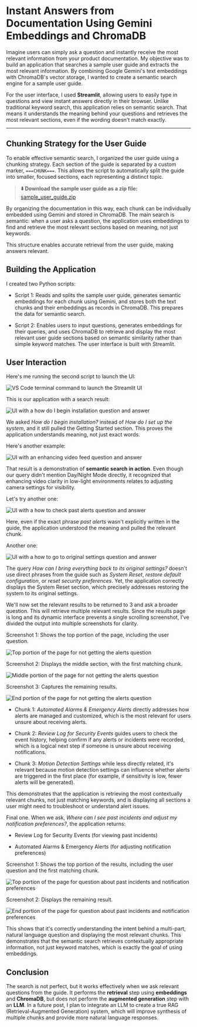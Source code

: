 # Instant Answers from Documentation Using Gemini Embeddings and ChromaDB
Imagine users can simply ask a question and instantly receive the most relevant information from your product documentation. My objective was to build an application that searches a sample user guide and extracts the most relevant information. By combining Google Gemini's text embeddings with ChromaDB's vector storage, I wanted to create a semantic search engine for a sample user guide.

For the user interface, I used **Streamlit**, allowing users to easily type in questions and view instant answers directly in their browser.
Unlike traditional keyword search, this application relies on semantic search. That means it understands the meaning behind your questions and retrieves the most relevant sections, even if the wording doesn't match exactly.

---

## Chunking Strategy for the User Guide
To enable effective semantic search, I organized the user guide using a chunking strategy. Each section of the guide is separated by a custom marker, `===CHUNK===`. This allows the script to automatically split the guide into smaller, focused sections, each representing a distinct topic.

> **⬇️ Download the sample user guide as a zip file:**  
> [sample_user_guide.zip](sample_user_guide.zip)

By organizing the documentation in this way, each chunk can be individually embedded using Gemini and stored in ChromaDB. The main search is semantic: when a user asks a question, the application uses embeddings to find and retrieve the most relevant sections based on meaning, not just keywords.

This structure enables accurate retrieval from the user guide, making answers relevant.

## Building the Application
I created two Python scripts:

- Script 1: Reads and splits the sample user guide, generates semantic embeddings for each chunk using Gemini, and stores both the text chunks and their embeddings as records in ChromaDB. This prepares the data for semantic search.

- Script 2: Enables users to input questions, generates embeddings for their queries, and uses ChromaDB to retrieve and display the most relevant user guide sections based on semantic similarity rather than simple keyword matches. The user interface is built with Streamlit.

## User Interaction

Here's me running the second script to launch the UI:

![VS Code terminal command to launch the Streamlit UI](streamlitgem1.png)

This is our application with a search result:

![UI with a how do I begin installation question and answer](streamlitgem2.png)

We asked *How do I begin installation?* instead of *How do I set up the system*, and it still pulled the Getting Started section. This proves the application understands meaning, not just exact words.

Here's another example:

![UI with an enhancing video feed question and answer](streamlitgem3.png)

That result is a demonstration of **semantic search in action**. Even though our query didn't mention Day/Night Mode directly, it recognized that enhancing video clarity in low-light environments relates to adjusting camera settings for visibility.

Let's try another one:

![UI with a how to check past alerts question and answer](streamlitgem4.png)

Here, even if the exact phrase *past alerts* wasn't explicitly written in the guide, the application understood the meaning and pulled the relevant chunk.

Another one:

![UI with a how to go to original settings question and answer](streamlitgem5.png)

The query *How can I bring everything back to its original settings?* doesn't use direct phrases from the guide such as *System Reset*, *restore default configuration*, or *reset security preferences*. Yet, the application correctly displays the System Reset section, which precisely addresses restoring the system to its original settings.

We'll now set the relevant results to be returned to 3 and ask a broader question. This will retrieve multiple relevant results. Since the results page is long and its dynamic interface prevents a single scrolling screenshot, I've divided the output into multiple screenshots for clarity.

Screenshot 1:
Shows the top portion of the page, including the user question.

![Top portion of the page for not getting the alerts question](streamlitgem6a.png)

Screenshot 2:
Displays the middle section, with the first matching chunk.

![Middle portion of the page for not getting the alerts question](streamlitgem6b.png)

Screenshot 3:
Captures the remaining results.

![End portion of the page for not getting the alerts question](streamlitgem6c.png)

- Chunk 1: *Automated Alarms & Emergency Alerts* directly addresses how alerts are managed and customized, which is the most relevant for users unsure about receiving alerts.

- Chunk 2: *Review Log for Security Events* guides users to check the event history, helping confirm if any alerts or incidents were recorded, which is a logical next step if someone is unsure about receiving notifications.

- Chunk 3: *Motion Detection Settings* while less directly related, it's relevant because motion detection settings can influence whether alerts are triggered in the first place (for example, if sensitivity is low, fewer alerts will be generated).

This demonstrates that the application is retrieving the most contextually relevant chunks, not just matching keywords, and is displaying all sections a user might need to troubleshoot or understand alert issues.

Final one. When we ask, *Where can I see past incidents and adjust my notification preferences?*, the application returns:

- Review Log for Security Events (for viewing past incidents)

- Automated Alarms & Emergency Alerts (for adjusting notification preferences)

Screenshot 1:
Shows the top portion of the results, including the user question and the first matching chunk.

![Top portion of the page for question about past incidents and notification preferences](streamlitgem7a.png)

Screenshot 2:
Displays the remaining result.

![End portion of the page for question about past incidents and notification preferences](streamlitgem7b.png)

This shows that it's correctly understanding the intent behind a multi-part, natural language question and displaying the most relevant chunks. This demonstrates that the semantic search retrieves contextually appropriate information, not just keyword matches, which is exactly the goal of using embeddings.

## Conclusion
The search is not perfect, but it works effectively when we ask relevant questions from the guide. It performs the **retrieval** step using **embeddings** and **ChromaDB**, but does not perform the **augmented generation** step with an **LLM**. In a future post, I plan to integrate an LLM to create a true RAG (Retrieval-Augmented Generation) system, which will improve synthesis of multiple chunks and provide more natural language responses.